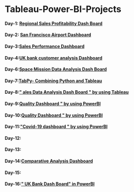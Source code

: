 # Tableau-Power-BI-Projects
#### Day-1: [Regional Sales Profitability Dash Board](https://github.com/mrvmurali1991/tableau-Power-BI-Projects/blob/main/Day%201/Dashboard%202.png)
#### Day-2: [San Francisco Airport Dashboard](https://github.com/mrvmurali1991/tableau-Power-BI-Projects/tree/main/Day%202)
#### Day-3:[Sales Performance Dashboard ](https://github.com/mrvmurali1991/tableau-Power-BI-Projects/tree/main/Day%203)
#### Day-4:[UK bank customer analysis Dashboard](https://github.com/mrvmurali1991/tableau-Power-BI-Projects/tree/main/Day%204)
#### Day-6:[Space Mission Data Analysis Dash Board](https://github.com/mrvmurali1991/tableau-Power-BI-Projects/blob/main/Day%20%20%206/Space%20Mission%20Data%20Analysis.twb)
#### Day-7:[TabPy- Combining Python and Tableau](https://github.com/mrvmurali1991/tableau-Power-BI-Projects/blob/main/Day%207/TabPy-%20Combining%20Python%20and%20Tableau.twbx)
#### Day-8:[" ales Data Analysis Dash Board " by using Tableau](https://github.com/mrvmurali1991/tableau-Power-BI-Projects/blob/main/Day%208/sales%20insights.twb)
#### Day-9:[Quality Dashboard " by using PowerBI](https://github.com/mrvmurali1991/tableau-Power-BI-Projects/tree/main/Day%209)
#### Day-10:[Quality Dashboard " by using PowerBI](https://github.com/mrvmurali1991/tableau-Power-BI-Projects/blob/main/Dy%20-10/superstore%20sales%20dashboard.png)
#### Day-11:["Covid-19 dashboard " by using PowerBI](https://github.com/mrvmurali1991/tableau-Power-BI-Projects/tree/main/Day%209)
#### Day-12:[](https://github.com/mrvmurali1991/tableau-Power-BI-Projects/tree/main/Day-13)
#### Day-13:[](https://github.com/mrvmurali1991/tableau-Power-BI-Projects/tree/main/Day-13)
#### Day-14:[Comparative Analysis Dashboard](https://github.com/mrvmurali1991/tableau-Power-BI-Projects/tree/main/Day-14)
#### Day-15:[](https://github.com/mrvmurali1991/tableau-Power-BI-Projects/tree/main/Day-15)
#### Day-16:[" UK Bank Dash Board" in PowerBI](https://github.com/mrvmurali1991/tableau-Power-BI-Projects/tree/main/Day%2016)
